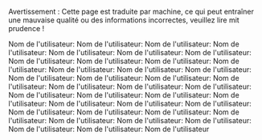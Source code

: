 Avertissement : Cette page est traduite par machine, ce qui peut entraîner une mauvaise qualité ou des informations incorrectes, veuillez lire mit prudence !

Nom de l'utilisateur: Nom de l'utilisateur: Nom de l'utilisateur: Nom de l'utilisateur: Nom de l'utilisateur: Nom de l'utilisateur: Nom de l'utilisateur: Nom de l'utilisateur: Nom de l'utilisateur: Nom de l'utilisateur: Nom de l'utilisateur: Nom de l'utilisateur: Nom de l'utilisateur: Nom de l'utilisateur: Nom de l'utilisateur: Nom de l'utilisateur: Nom de l'utilisateur: Nom de l'utilisateur: Nom de l'utilisateur: Nom de l'utilisateur: Nom de l'utilisateur: Nom de l'utilisateur: Nom de l'utilisateur: Nom de l'utilisateur: Nom de l'utilisateur: Nom de l'utilisateur: Nom de l'utilisateur: Nom de l'utilisateur: Nom de l'utilisateur: Nom de l'utilisateur: Nom de l'utilisateur: Nom de l'utilisateur: Nom de l'utilisateur: Nom de l'utilisateur: Nom de l'utilisateur: Nom de l'utilisateur: Nom de l'utilisateur: Nom de l'utilisateur